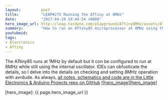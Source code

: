```yaml
---
layout:         post
title:          "LEAP#275 Running the ATtiny at 8MHz"
date:           "2017-04-19 19:44:54 +0800"
hero_image_url: http://leap.tardate.com/playground/ATtiny8MHz/assets/ATtiny8MHz_build.jpg
summary:        "How to run an ATtiny85 microprocessor at 8MHz using the internal clock"
youtubeid:
tags:
- Electronics
- ATtiny
---
```


The ATtiny85 runs at 1MHz by default but it con be configured to run at 8MHz while still using the internal oscillator.
IDEs can obfusticate the details, so I delve into the details on checking and setting 8MHz operation with avrdude.
As always, [all notes, schematics and code are in the Little Electronics & Arduino Projects repo on GitHub][project]
[![hero_image][hero_image]][project]

[leap]: http://leap.tardate.com
[project]: https://github.com/tardate/LittleArduinoProjects/tree/master/playground/ATtiny8MHz
[hero_image]: {{ page.hero_image_url }}
